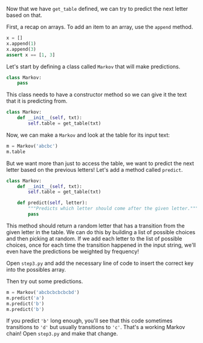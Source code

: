 Now that we have `get_table` defined, we can try to predict the next letter based on that.

First, a recap on arrays. To add an item to an array, use the `append` method.
```python
x = []
x.append(1)
x.append(3)
assert x == [1, 3]
```

Let's start by defining a class called `Markov` that will make predictions.

```python
class Markov:
    pass
```

This class needs to have a constructor method so we can give it the text that it is predicting from.

```python
class Markov:
    def __init__(self, txt):
        self.table = get_table(txt)
```

Now, we can make a `Markov` and look at the table for its input text:
```python
m = Markov('abcbc')
m.table
```

But we want more than just to access the table, we want to predict the next letter based on the previous letters! Let's
add a method called `predict`.

```python
class Markov:
    def __init__(self, txt):
        self.table = get_table(txt)

    def predict(self, letter):
        """Predicts which letter should come after the given letter."""
        pass
```

This method should return a random letter that has a transition from the given letter in the table. We can do this by building a list of possible choices and then picking at random. If we add each letter to the list of possible choices, once for each time the transition happened in the input string, we'll even have the predictions be weighted by frequency!

Open `step3.py` and add the necessary line of code to insert the correct key into the possibles array. 

Then try out some predictions.
```python
m = Markov('abcbcbcbcbcbd')
m.predict('a')
m.predict('b')
m.predict('b')
```

If you predict `'b'` long enough, you'll see that this code sometimes transitions to `'d'` but usually transitions to `'c'`. That's a working Markov chain! Open `step3.py` and make that change.
 
